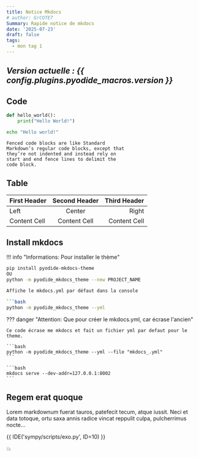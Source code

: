 ```yaml
---
title: Notice Mkdocs
# author: GrCOTE7
Summary: Rapide notice de mkdocs
date: '2025-07-23'
draft: false
tags:
  - mon tag 1
---
```


## _Version actuelle : {{ config.plugins.pyodide_macros.version }}_

## Code

```python
def hello_world():
    print("Hello World!")
```

```bash
echo "Hello world!"
```

```text
Fenced code blocks are like Standard
Markdown’s regular code blocks, except that
they’re not indented and instead rely on
start and end fence lines to delimit the
code block.
```

## Table

| First Header | Second Header | Third Header |
|:-------------|:-------------:|-------------:|
| Left         |    Center     |        Right |
| Content Cell | Content Cell  | Content Cell |


## Install mkdocs

!!! info "Informations: Pour installer le thème"

```bash
pip install pyodide-mkdocs-theme
OU
python -m pyodide_mkdocs_theme --new PROJECT_NAME

Affiche le mkdocs.yml par défaut dans la console

```bash
python -m pyodide_mkdocs_theme --yml
```

??? danger "Attention: Que pour créer le mkdocs.yml, car écrase l'ancien"

    Ce code écrase me mkdocs et fait un fichier yml par defaut pour le theme.

    ```bash
    python -m pyodide_mkdocs_theme --yml --file "mkdocs_.yml"
    ```
    
    ```bash
    mkdocs serve --dev-addr=127.0.0.1:8002
    ```

## Regem erat quoque

Lorem markdownum fuerat tauros, patefecit tecum, atque iussit. Neci et data totoque, ortu saxa annis radice vincat reppulit culpa, pulcherrimus nocte...

<!-- commentaire -->

{{ IDE('sympy/scripts/exo.py', ID=10) }}

:boom:
